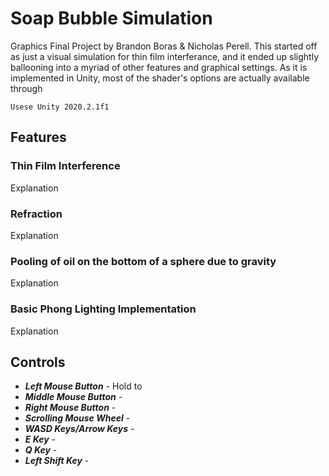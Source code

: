 # Soap Bubble Simulation
Graphics Final Project by Brandon Boras &amp; Nicholas Perell. This started off as just a visual simulation for thin film interferance, and it ended up slightly ballooning into a myriad of other features and graphical settings. As it is implemented in Unity, most of the shader's options are actually available through

`Usese Unity 2020.2.1f1`

## Features
 ### Thin Film Interference
 Explanation
 
 ### Refraction
 Explanation
 
 ### Pooling of oil on the bottom of a sphere due to gravity
 Explanation
 
 ### Basic Phong Lighting Implementation
 Explanation

## Controls
 * ***Left Mouse Button*** - Hold to 
 * ***Middle Mouse Button*** - 
 * ***Right Mouse Button*** -
 * ***Scrolling Mouse Wheel*** - 
 * ***WASD Keys/Arrow Keys*** - 
 * ***E Key*** - 
 * ***Q Key*** - 
 * ***Left Shift Key*** - 
